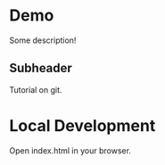 # Demo

Some description!

## Subheader

Tutorial on git.

# Local Development

 Open index.html in your browser.